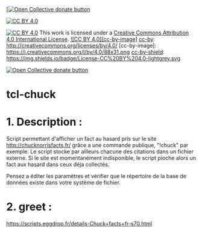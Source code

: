[<span class="badge-opencollective"><a href="https://github.com/ZarTek-Creole/DONATE" title="Donate to this project"><img src="https://img.shields.io/badge/open%20collective-donate-yellow.svg" alt="Open Collective donate button" /></a></span>
[![CC BY 4.0][cc-by-shield]][cc-by]

[cc-by]: http://creativecommons.org/licenses/by/4.0/
[cc-by-shield]: https://img.shields.io/badge/License-CC%20BY%204.0-lightgrey.svg
[![CC BY 4.0][cc-by-shield]][cc-by]
This work is licensed under a [Creative Commons Attribution 4.0 International License][cc-by].
[![CC BY 4.0][cc-by-image]][cc-by]
[cc-by]: http://creativecommons.org/licenses/by/4.0/
[cc-by-image]: https://i.creativecommons.org/l/by/4.0/88x31.png
[cc-by-shield]: https://img.shields.io/badge/License-CC%20BY%204.0-lightgrey.svg

 <span class="badge-opencollective"><a href="https://github.com/ZarTek-Creole/DONATE" title="Donate to this project"><img src="https://img.shields.io/badge/open%20collective-donate-yellow.svg" alt="Open Collective donate button" /></a></span>
# tcl-chuck

# 1. Description :
Script permettant d'afficher un fact au hasard pris sur le site http://chucknorrisfacts.fr/ grâce a une commande publique, "!chuck" par exemple. Le script stocke par ailleurs chacune des citations dans un fichier externe. Si le site est momentanément indisponible, le script pioche alors un fact aux hasard dans ceux déja collectés.

Pensez a éditer les paramètres et vérifier que le répertoire de la base de données existe dans votre système de fichier.

# 2. greet :
https://scripts.eggdrop.fr/details-Chuck+facts+fr-s70.html